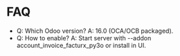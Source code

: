 # FAQ

- Q: Which Odoo version? A: 16.0 (OCA/OCB packaged).
- Q: How to enable? A: Start server with --addon account_invoice_facturx_py3o or install in UI.
